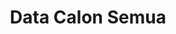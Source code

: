 ---
title: Data Calon Semua
organization: KPU REPUBLIK INDONESIA
notes: Data Calon Semua
resources:
  - name: CSV Data Calon Semua
    url: 'https://github.com/pemiluAPI/pemilu-data/raw/master/calon/2014/semua/calon-semua.csv'
    format: csv
  - name: CSV Data Riwayat Organisasi Semua
    url: 'https://github.com/pemiluAPI/pemilu-data/raw/master/calon/2014/semua/riwayat_organisasi-semua.csv'
    format: csv
  - name: CSV Data Riwayat Pekerjaan Semua
    url: 'https://github.com/pemiluAPI/pemilu-data/raw/master/calon/2014/semua/riwayat_pekerjaan-semua.csv'
    format: csv
  - name: CSV Data Riwayat Pendidikan Semua
    url: 'https://github.com/pemiluAPI/pemilu-data/raw/master/calon/2014/semua/riwayat_pendidikan-semua.csv'
    format: csv
category:
  - Calon
maintainer: ''
maintainer_email: ''
---